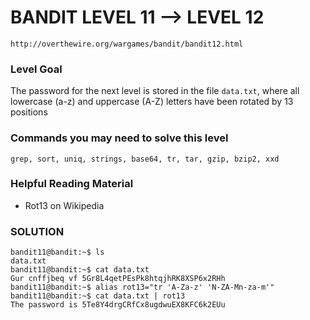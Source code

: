 # BANDIT LEVEL 11 --> LEVEL 12

```
http://overthewire.org/wargames/bandit/bandit12.html
```

### Level Goal

The password for the next level is stored in the file `data.txt`, where all lowercase (a-z)
and uppercase (A-Z) letters have been rotated by 13 positions

### Commands you may need to solve this level

```
grep, sort, uniq, strings, base64, tr, tar, gzip, bzip2, xxd
```

### Helpful Reading Material

- Rot13 on Wikipedia

### SOLUTION

```
bandit11@bandit:~$ ls
data.txt
bandit11@bandit:~$ cat data.txt
Gur cnffjbeq vf 5Gr8L4qetPEsPk8htqjhRK8XSP6x2RHh
bandit11@bandit:~$ alias rot13="tr 'A-Za-z' 'N-ZA-Mn-za-m'"
bandit11@bandit:~$ cat data.txt | rot13
The password is 5Te8Y4drgCRfCx8ugdwuEX8KFC6k2EUu
```

